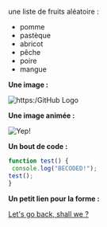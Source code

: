 une liste de fruits aléatoire :

<ul>
<li>pomme</li>
<li>pastèque</li>
<li>abricot</li>
<li>pêche</li>
<li>poire</li>
<li>mangue</li>
</ul>


**Une image :**

![https:/GitHub Logo](https://imgur.com/MkjMySg.png)

**Une image animée :**

![Yep!](https://i.stack.imgur.com/1dpmw.gif)

**Un bout de code :**

```javascript
function test() {
 console.log("BECODED!");
test();
}
```
**Un petit lien pour la forme :**

[Let's go back, shall we ?](/README.md)

